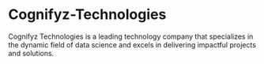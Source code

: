 # Cognifyz-Technologies
Cognifyz Technologies is a leading technology company that specializes in the dynamic field of data science and excels in delivering impactful projects and solutions.
